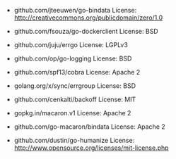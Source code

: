 - github.com/jteeuwen/go-bindata
License: http://creativecommons.org/publicdomain/zero/1.0

- github.com/fsouza/go-dockerclient
License: BSD

- github.com/juju/errgo
License: LGPLv3

- github.com/op/go-logging
License: BSD

- github.com/spf13/cobra
License: Apache 2

- golang.org/x/sync/errgroup
License: BSD 

- github.com/cenkalti/backoff
License: MIT 

- gopkg.in/macaron.v1
License: Apache 2

- github.com/go-macaron/bindata
License: Apache 2

- github.com/dustin/go-humanize
License: http://www.opensource.org/licenses/mit-license.php

